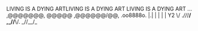 LIVING IS A DYING ARTLIVING IS A DYING ART LIVING IS A DYING ART
       ...     ,@@@@@@@,
      @@@@@   ,@@@@@@/@@,  .oo8888o.
       |.|        | |         | |
Y2  \\/ ._\//_/__/  ,\_//__\\/.  \_//__/_


